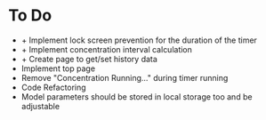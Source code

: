 # To Do

- \+ Implement lock screen prevention for the duration of the timer  
- \+ Implement concentration interval calculation
- \+ Create page to get/set history data
- Implement top page
- Remove "Concentration Running..." during timer running
- Code Refactoring
- Model parameters should be stored in local storage too and be adjustable